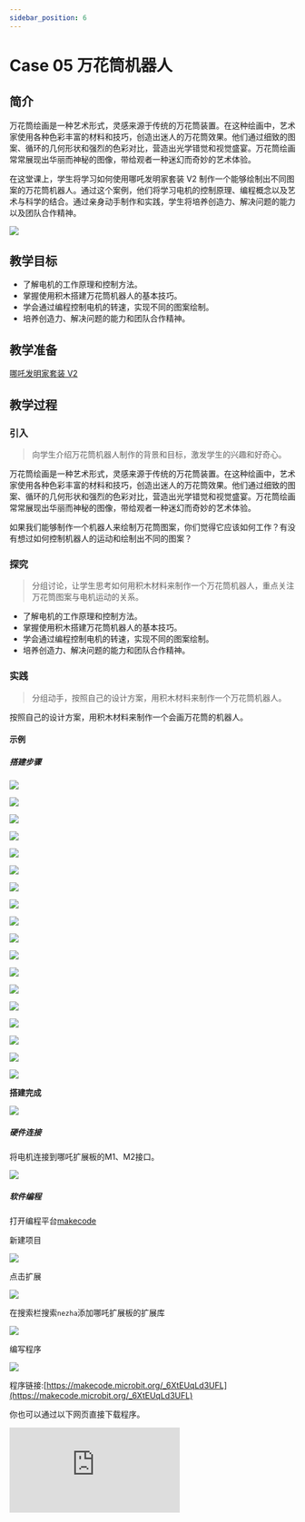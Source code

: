 ```yaml
---
sidebar_position: 6
---
```


# Case 05 万花筒机器人

## 简介

万花筒绘画是一种艺术形式，灵感来源于传统的万花筒装置。在这种绘画中，艺术家使用各种色彩丰富的材料和技巧，创造出迷人的万花筒效果。他们通过细致的图案、循环的几何形状和强烈的色彩对比，营造出光学错觉和视觉盛宴。万花筒绘画常常展现出华丽而神秘的图像，带给观者一种迷幻而奇妙的艺术体验。

在这堂课上，学生将学习如何使用哪吒发明家套装 V2 制作一个能够绘制出不同图案的万花筒机器人。通过这个案例，他们将学习电机的控制原理、编程概念以及艺术与科学的结合。通过亲身动手制作和实践，学生将培养创造力、解决问题的能力以及团队合作精神。

![](./images/nezha-inventors-kit-v2-case-05-01.png)

## 教学目标

- 了解电机的工作原理和控制方法。
- 掌握使用积木搭建万花筒机器人的基本技巧。
- 学会通过编程控制电机的转速，实现不同的图案绘制。
- 培养创造力、解决问题的能力和团队合作精神。


## 教学准备

[哪吒发明家套装 V2](https://www.elecfreaks.com/nezha-inventor-s-kit-v2-for-micro-bit.html)


## 教学过程

### 引入

>向学生介绍万花筒机器人制作的背景和目标，激发学生的兴趣和好奇心。

万花筒绘画是一种艺术形式，灵感来源于传统的万花筒装置。在这种绘画中，艺术家使用各种色彩丰富的材料和技巧，创造出迷人的万花筒效果。他们通过细致的图案、循环的几何形状和强烈的色彩对比，营造出光学错觉和视觉盛宴。万花筒绘画常常展现出华丽而神秘的图像，带给观者一种迷幻而奇妙的艺术体验。

如果我们能够制作一个机器人来绘制万花筒图案，你们觉得它应该如何工作？有没有想过如何控制机器人的运动和绘制出不同的图案？

### 探究

>分组讨论，让学生思考如何用积木材料来制作一个万花筒机器人，重点关注万花筒图案与电机运动的关系。

- 了解电机的工作原理和控制方法。
- 掌握使用积木搭建万花筒机器人的基本技巧。
- 学会通过编程控制电机的转速，实现不同的图案绘制。
- 培养创造力、解决问题的能力和团队合作精神。

### 实践

>分组动手，按照自己的设计方案，用积木材料来制作一个万花筒机器人。

按照自己的设计方案，用积木材料来制作一个会画万花筒的机器人。

#### 示例

##### 搭建步骤

![](./images/nezha-inventors-kit-v2-step-05-01.png)

![](./images/nezha-inventors-kit-v2-step-05-02.png)

![](./images/nezha-inventors-kit-v2-step-05-03.png)

![](./images/nezha-inventors-kit-v2-step-05-04.png)

![](./images/nezha-inventors-kit-v2-step-05-05.png)

![](./images/nezha-inventors-kit-v2-step-05-06.png)

![](./images/nezha-inventors-kit-v2-step-05-07.png)

![](./images/nezha-inventors-kit-v2-step-05-08.png)

![](./images/nezha-inventors-kit-v2-step-05-09.png)

![](./images/nezha-inventors-kit-v2-step-05-10.png)

![](./images/nezha-inventors-kit-v2-step-05-11.png)

![](./images/nezha-inventors-kit-v2-step-05-12.png)

![](./images/nezha-inventors-kit-v2-step-05-13.png)

![](./images/nezha-inventors-kit-v2-step-05-14.png)

![](./images/nezha-inventors-kit-v2-step-05-15.png)

![](./images/nezha-inventors-kit-v2-step-05-16.png)

![](./images/nezha-inventors-kit-v2-step-05-17.png)

![](./images/nezha-inventors-kit-v2-step-05-18.png)

**搭建完成**

![](./images/nezha-inventors-kit-v2-case-05-01.png)


##### 硬件连接

将电机连接到哪吒扩展板的M1、M2接口。

![](./images/nezha-inventors-kit-v2-case-05-02.png)

##### 软件编程

打开编程平台[makecode](https://makecode.microbit.org/#)

新建项目

![](./images/nezha-inventors-kit-v2-case-19-03.png)

点击扩展

![](./images/nezha-inventors-kit-v2-case-19-04.png)


在搜索栏搜索`nezha`添加哪吒扩展板的扩展库

![](./images/nezha-inventors-kit-v2-case-19-06.png)

编写程序

![](./images/nezha-inventors-kit-v2-case-05-07.png)


程序链接:[https://makecode.microbit.org/_6XtEUqLd3UFL](https://makecode.microbit.org/_6XtEUqLd3UFL)

你也可以通过以下网页直接下载程序。

<div
    style={{
        position: 'relative',
        paddingBottom: '60%',
        overflow: 'hidden',
    }}
>
    <iframe
        src="https://makecode.microbit.org/_6XtEUqLd3UFL"
        frameborder="0"
        sandbox="allow-popups allow-forms allow-scripts allow-same-origin"
        style={{
            position: 'absolute',
            width: '100%',
            height: '100%',
        }}
    />
</div>



### 展示

>分组展示，让每组的机器人画出自己的万花筒，比较各组的成果和效果。

#### 示例案例效果

按下micro:bit上的A键，机器人开始画画，按下micro:bit上的B键，机器人停止画画。

![](./images/nezha-inventors-kit-v2-case-05.gif)

### 反思

>分组分享，让每组的学生分享自己的制作过程和心得，总结自己遇到的问题和解决办法，评价自己的优点和不足。
